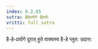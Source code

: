 ```yaml
---
index: 8.2.85
sutra: हैहेप्रयोगे हैहयोः
vritti: full_sutra
---
```


है-हे-प्रयोगे दूरात् हुते वाक्यस्य है-हे प्लुत: उदात्त: 